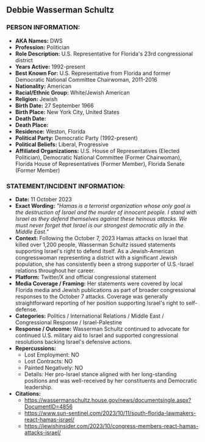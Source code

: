## Debbie Wasserman Schultz

### PERSON INFORMATION:
- **AKA Names:** DWS
- **Profession:** Politician
- **Role Description:** U.S. Representative for Florida's 23rd congressional district
- **Years Active:** 1992-present
- **Best Known For:** U.S. Representative from Florida and former Democratic National Committee Chairwoman, 2011-2016
- **Nationality:** American
- **Racial/Ethnic Group:** White/Jewish American
- **Religion:** Jewish
- **Birth Date:** 27 September 1966
- **Birth Place:** New York City, United States
- **Death Date:** 
- **Death Place:** 
- **Residence:** Weston, Florida
- **Political Party:** Democratic Party (1992-present)
- **Political Beliefs:** Liberal, Progressive
- **Affiliated Organizations:** U.S. House of Representatives (Elected Politician), Democratic National Committee (Former Chairwoman), Florida House of Representatives (Former Member), Florida Senate (Former Member)

### STATEMENT/INCIDENT INFORMATION:
- **Date:** 11 October 2023
- **Exact Wording:** *"Hamas is a terrorist organization whose only goal is the destruction of Israel and the murder of innocent people. I stand with Israel as they defend themselves against these heinous attacks. We must never forget that Israel is our strongest democratic ally in the Middle East."*
- **Context:** Following the October 7, 2023 Hamas attacks on Israel that killed over 1,200 people, Wasserman Schultz issued statements supporting Israel's right to defend itself. As a Jewish-American congresswoman representing a district with a significant Jewish population, she has consistently been a strong supporter of U.S.-Israel relations throughout her career.
- **Platform:** Twitter/X and official congressional statement
- **Media Coverage / Framing:** Her statements were covered by local Florida media and Jewish publications as part of broader congressional responses to the October 7 attacks. Coverage was generally straightforward reporting of her position supporting Israel's right to self-defense.
- **Categories:** Politics / International Relations / Middle East / Congressional Response / Israel-Palestine
- **Response / Outcome:** Wasserman Schultz continued to advocate for continued U.S. military aid to Israel and supported congressional resolutions backing Israel's defensive actions.
- **Repercussions:**
  - Lost Employment: NO
  - Lost Contracts: NO
  - Painted Negatively: NO
  - Details: Her pro-Israel stance aligned with her long-standing positions and was well-received by her constituents and Democratic leadership.
- **Citations:** 
  - https://wassermanschultz.house.gov/news/documentsingle.aspx?DocumentID=4856
  - https://www.sun-sentinel.com/2023/10/11/south-florida-lawmakers-react-hamas-israel/
  - https://jewishinsider.com/2023/10/congress-members-react-hamas-attacks-israel/